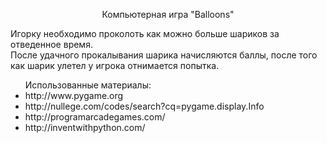 <P align=center>Компьютерная игра "Balloons"</P>
<P>Игорку необходимо проколоть как можно больше шариков за отведенное время.<BR>
После удачного прокалывания шарика начисляются баллы, после того как шарик улетел у игрока отнимается попытка.</P>
<UL>Использованные материалы:
<LI>http://www.pygame.org</LI>
<LI>http://nullege.com/codes/search?cq=pygame.display.Info</LI>
<LI>http://programarcadegames.com/</LI>
<LI>http://inventwithpython.com/</LI>
</UL>
